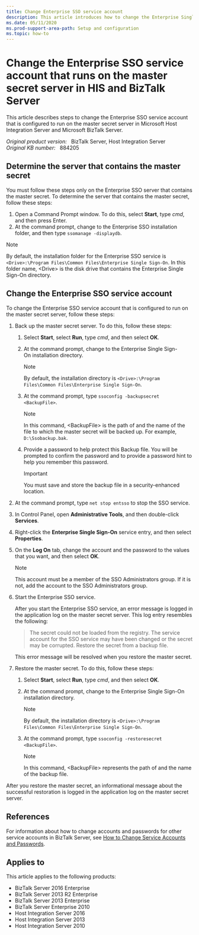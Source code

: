 ```yaml
---
title: Change Enterprise SSO service account
description: This article introduces how to change the Enterprise Single Sign-On service account that is configured to run on the master secret server in HIS and BizTalk Server.
ms.date: 05/11/2020
ms.prod-support-area-path: Setup and configuration
ms.topic: how-to
---
```

# Change the Enterprise SSO service account that runs on the master secret server in HIS and BizTalk Server

This article describes steps to change the Enterprise SSO service account that is configured to run on the master secret server in Microsoft Host Integration Server and Microsoft BizTalk Server.

_Original product version:_ &nbsp; BizTalk Server, Host Integration Server  
_Original KB number:_ &nbsp; 884205

## Determine the server that contains the master secret

You must follow these steps only on the Enterprise SSO server that contains the master secret. To determine the server that contains the master secret, follow these steps:

1. Open a Command Prompt window. To do this, select **Start**, type *cmd*, and then press Enter.
2. At the command prompt, change to the Enterprise SSO installation folder, and then type `ssomanage -displaydb`.

> [!NOTE]
> By default, the installation folder for the Enterprise SSO service is `<Drive>:\Program Files\Common Files\Enterprise Single Sign-On`. In this folder name, \<Drive> is the disk drive that contains the Enterprise Single Sign-On directory.

## Change the Enterprise SSO service account

To change the Enterprise SSO service account that is configured to run on the master secret server, follow these steps:

1. Back up the master secret server. To do this, follow these steps:

    1. Select **Start**, select **Run**, type *cmd*, and then select **OK**.
    2. At the command prompt, change to the Enterprise Single Sign-On installation directory.

        > [!NOTE]
        > By default, the installation directory is `<Drive>:\Program Files\Common Files\Enterprise Single Sign-On`.
  
    3. At the command prompt, type `ssoconfig -backupsecret <BackupFile>`.

        > [!NOTE]
        > In this command, \<BackupFile> is the path of and the name of the file to which the master secret will be backed up. For example, `D:\Ssobackup.bak`.

    4. Provide a password to help protect this Backup file. You will be prompted to confirm the password and to provide a password hint to help you remember this password.

        > [!IMPORTANT]
        > You must save and store the backup file in a security-enhanced location.

2. At the command prompt, type `net stop entsso` to stop the SSO service.
3. In Control Panel, open **Administrative Tools**, and then double-click **Services**.
4. Right-click the **Enterprise Single Sign-On** service entry, and then select **Properties**.
5. On the **Log On** tab, change the account and the password to the values that you want, and then select **OK**.

    > [!NOTE]
    > This account must be a member of the SSO Administrators group. If it is not, add the account to the SSO Administrators group.

6. Start the Enterprise SSO service.

    After you start the Enterprise SSO service, an error message is logged in the application log on the master secret server. This log entry resembles the following:

    > The secret could not be loaded from the registry. The service account for the SSO service may have been changed or the secret may be corrupted. Restore the secret from a backup file.

    This error message will be resolved when you restore the master secret.

7. Restore the master secret. To do this, follow these steps:

    1. Select **Start**, select **Run**, type *cmd*, and then select **OK**.
    2. At the command prompt, change to the Enterprise Single Sign-On installation directory.

        > [!NOTE]  
        > By default, the installation directory is `<Drive>:\Program Files\Common Files\Enterprise Single Sign-On`.

    3. At the command prompt, type `ssoconfig -restoresecret <BackupFile>`.

        > [!NOTE]
        > In this command, \<BackupFile> represents the path of and the name of the backup file.

After you restore the master secret, an informational message about the successful restoration is logged in the application log on the master secret server.

## References

For information about how to change accounts and passwords for other service accounts in BizTalk Server, see [How to Change Service Accounts and Passwords](/biztalk/core/how-to-change-service-accounts-and-passwords).

## Applies to

This article applies to the following products:

- BizTalk Server 2016 Enterprise
- BizTalk Server 2013 R2 Enterprise
- BizTalk Server 2013 Enterprise
- BizTalk Server Enterprise 2010
- Host Integration Server 2016
- Host Integration Server 2013
- Host Integration Server 2010
